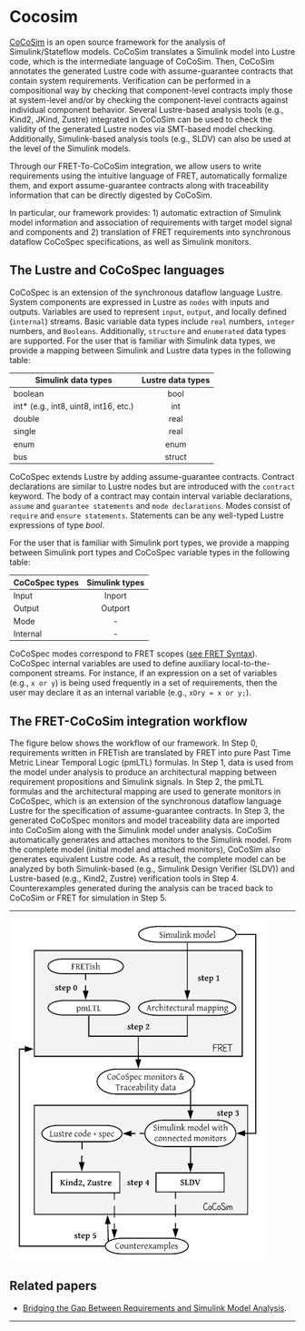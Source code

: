 # Cocosim

[CoCoSim](https://github.com/NASA-SW-VnV/CoCoSim) is an open source framework for the analysis of Simulink/Stateflow models. CoCoSim translates a Simulink model into Lustre code, which is the intermediate language of CoCoSim. Then, CoCoSim annotates the generated Lustre code with assume-guarantee contracts that contain system requirements.  Verification can be performed in a compositional way by checking that component-level contracts imply those at system-level and/or by checking the component-level contracts against individual component behavior. Several Lustre-based analysis tools (e.g., Kind2, JKind, Zustre) integrated in CoCoSim can be used to check the validity of the generated Lustre nodes via SMT-based model checking. Additionally, Simulink-based analysis tools (e.g., SLDV) can also be used at the level of the Simulink models.

Through our FRET-To-CoCoSim integration, we allow users to write requirements using the intuitive language of FRET, automatically formalize them, and export assume-guarantee contracts along with traceability information that can be directly digested by CoCoSim.

In particular, our framework provides: 1) automatic extraction of Simulink model information and association of requirements with target model signal and components and 2) translation of FRET requirements into synchronous dataflow CoCoSpec specifications, as well as Simulink monitors.


## The Lustre and CoCoSpec languages
 CoCoSpec is an extension of the synchronous dataflow language Lustre. System components are expressed in Lustre as `nodes` with inputs and outputs. Variables are used to represent `input`, `output`, and locally defined (`internal`) streams. Basic variable data types include `real` numbers, `integer` numbers, and `Booleans`. Additionally, `structure` and `enumerated` data types are supported. For the user that is familiar with Simulink data types, we provide a mapping between Simulink and Lustre data types in the following table:

 | Simulink data types | Lustre data types |
 | ------------- |:-------------:|
 | boolean    | bool |
 | int* (e.g., int8, uint8, int16, etc.)      | int      |
 | double | real      |
 | single | real      |
 | enum | enum      |
 | bus | struct      |


CoCoSpec extends Lustre by adding assume-guarantee contracts. Contract declarations are similar to Lustre nodes but are introduced with the `contract` keyword. The body of a contract may contain interval variable declarations, `assume` and `guarantee statements` and `mode declarations`. Modes consist of `require` and `ensure statements`. Statements can be any well-typed Lustre expressions of type _bool_.

For the user that is familiar with Simulink port types, we provide a mapping between Simulink port types and CoCoSpec variable types in the following table:

| CoCoSpec types | Simulink types |
| ------------- |:-------------:|
| Input    | Inport |
| Output      | Outport      |
| Mode | -      |
| Internal | -      |

CoCoSpec modes correspond to FRET scopes
([see FRET Syntax](../user-interface/examples/writingReqs.md)). CoCoSpec internal variables are used to define auxiliary local-to-the-component streams. For instance, if an expression on a set of variables (e.g., `x or y`) is being used frequently in a set of requirements, then the user may declare it as an internal variable (e.g., `xOry = x or y;`).

## The FRET-CoCoSim integration workflow

The figure below shows the workflow of our framework.  In Step 0, requirements written in FRETish are translated by FRET into pure Past Time Metric Linear Temporal Logic (pmLTL) formulas. In Step 1, data is used from the model under analysis to produce an architectural mapping between requirement propositions and Simulink signals. In Step 2, the pmLTL formulas and the architectural mapping are used to generate monitors in CoCoSpec, which is an extension of the synchronous dataflow language Lustre for the specification of assume-guarantee contracts. In Step 3, the generated CoCoSpec monitors and model traceability data are imported into CoCoSim along with the Simulink model under analysis. CoCoSim automatically generates and attaches monitors to the Simulink model. From the complete model (initial model and attached monitors), CoCoSim also generates equivalent Lustre code. As a result, the complete model can be analyzed by both Simulink-based (e.g., Simulink Design Verifier (SLDV)) and Lustre-based (e.g., Kind2, Zustre) verification tools in Step 4. Counterexamples generated during the analysis can be traced back to CoCoSim or FRET for simulation in Step 5.

***

<img src="../screen_shots/fret_coco_1.png"
style="height: 600px; width:450px;"/>

## Related papers

* [Bridging the Gap Between Requirements and Simulink Model Analysis](https://ntrs.nasa.gov/citations/20200002240).

***
